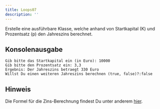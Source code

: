 ```yaml
---
title: Loops07
description: ''
---
```


Erstelle eine ausführbare Klasse, welche anhand von Startkapital (K) und
Prozentsatz (p) den Jahreszins berechnet.

## Konsolenausgabe

```console
Gib bitte das Startkapital ein (in Euro): 10000
Gib bitte den Prozentsatz ein: 3,3
Ergebnis: Der Jahreszins betraegt 330 Euro
Willst Du einen weiteren Jahreszins berechnen (true, false)?:false
```

## Hinweis

Die Formel für die Zins-Berechnung findest Du unter anderem
[hier](https://de.wikipedia.org/wiki/Zinsrechnung).
